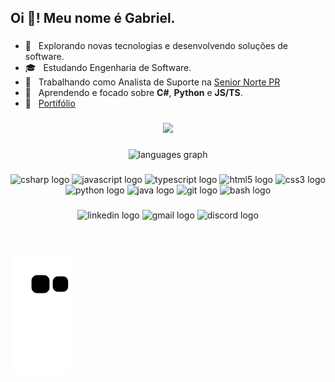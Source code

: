 <h2 align="left">Oi 👋! Meu nome é Gabriel.</h2>

###

- 🤔 &nbsp; Explorando novas tecnologias e desenvolvendo soluções de software.
- 🎓 &nbsp; Estudando Engenharia de Software.
- 💼 &nbsp; Trabalhando como Analista de Suporte na <a href="https://br.linkedin.com/company/senior-norte-paran%C3%A1">Senior Norte PR</a>
- 🌱 &nbsp; Aprendendo e focado sobre **C#**, **Python** e **JS/TS**.
- 📑 &nbsp; <a href="https://kinmane.vercel.app/">Portifólio</a>

###

<div align="center">
  <img src="https://profile-counter.glitch.me/kin/count.svg?"  />
</div>

###

<div align="center">
  <img src="https://github-readme-stats.vercel.app/api/top-langs?locale=pt-br&hide_title=false&layout=compact&card_width=320&langs_count=8&theme=dracula&hide_border=false&username=kinmane" height="170" alt="languages graph"  />
</div>

###

<div align="center">
  <img src="https://cdn.jsdelivr.net/gh/devicons/devicon/icons/csharp/csharp-original.svg" height="30" width="45" alt="csharp logo"  />
  <img src="https://cdn.jsdelivr.net/gh/devicons/devicon/icons/javascript/javascript-original.svg" height="30" width="45" alt="javascript logo"  />
  <img src="https://cdn.jsdelivr.net/gh/devicons/devicon/icons/typescript/typescript-plain.svg" height="30" width="45" alt="typescript logo"  />
  <img src="https://cdn.jsdelivr.net/gh/devicons/devicon/icons/html5/html5-original.svg" height="30" width="45" alt="html5 logo"  />
  <img src="https://cdn.jsdelivr.net/gh/devicons/devicon/icons/css3/css3-original.svg" height="30" width="45" alt="css3 logo"  />
  <img src="https://cdn.jsdelivr.net/gh/devicons/devicon/icons/python/python-original.svg" height="30" width="45" alt="python logo"  />
   <img src="https://cdn.jsdelivr.net/gh/devicons/devicon/icons/java/java-original.svg" height="30" width="45" alt="java logo"  />
  <img src="https://cdn.jsdelivr.net/gh/devicons/devicon/icons/git/git-original.svg" height="30" width="45" alt="git logo"  />
  <img src="https://cdn.jsdelivr.net/gh/devicons/devicon/icons/bash/bash-original.svg" height="30" width="45" alt="bash logo"  />
</div>

###

<div align="center">
  <img src="https://img.shields.io/static/v1?message=LinkedIn&logo=linkedin&label=&color=0077B5&logoColor=white&labelColor=&style=for-the-badge" height="25" alt="linkedin logo"  />
  <img src="https://img.shields.io/static/v1?message=Gmail&logo=gmail&label=&color=D14836&logoColor=white&labelColor=&style=for-the-badge" height="25" alt="gmail logo"  />
  <img src="https://img.shields.io/static/v1?message=Discord&logo=discord&label=&color=7289DA&logoColor=white&labelColor=&style=for-the-badge" height="25" alt="discord logo"  />
</div>

###

<br clear="both">

![Snake animation](https://github.com/rafaballerini/rafaballerini/blob/output/github-contribution-grid-snake.svg)

###
